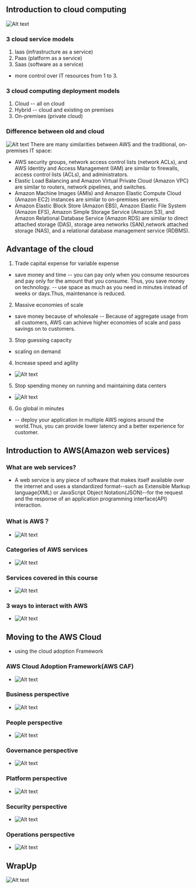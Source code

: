 ## Introduction to cloud computing
![Alt text](image-17.png)
### 3 cloud service models
1. Iaas (infrastructure as a service)
2. Paas (platform as a service)
3. Saas (software as a service)

* more control over IT resources from 1 to 3.

### 3 cloud computing deployment models
1. Cloud -- all on cloud
2. Hybrid -- cloud and existing on premises
3. On-premises (private cloud)

### Difference between old and cloud
![Alt text](image-2.png)
There are many similarities between AWS and the traditional, on-premises IT space:
* AWS security groups, network access control lists (network ACLs), and AWS Identity and Access Management (IAM) are similar to firewalls, access control lists (ACLs), and administrators.
* Elastic Load Balancing and Amazon Virtual Private Cloud (Amazon VPC) are similar to routers, 
network pipelines, and switches.
* Amazon Machine Images (AMIs) and Amazon Elastic Compute Cloud (Amazon EC2) instances are similar to on-premises servers.
* Amazon Elastic Block Store (Amazon EBS), Amazon Elastic File System (Amazon EFS), Amazon Simple Storage Service (Amazon S3), and Amazon Relational Database Service (Amazon RDS) are similar to direct attached storage (DAS), storage area networks (SAN),network attached storage (NAS), and a relational database management service (RDBMS).


## Advantage of the cloud
1. Trade capital expense for variable expense
* save money and time
-- you can pay only when you consume resources and pay only for the amount that you consume. Thus, you save money on technology.
-- use space as much as you need in minutes instead of weeks or days.Thus, maintenance is reduced.

2. Massive economies of scale
* save money because of wholesale
-- Because of aggregate usage from all customers, AWS can achieve higher economies of scale and pass savings on to customers.

3. Stop guessing capacity
* scaling on demand

4. Increase speed and agility
* ![Alt text](image-3.png)
  
5. Stop spending money on running and maintaining data centers
* ![Alt text](image-4.png)

6. Go global in minutes
* -- deploy your application in multiple AWS regions around the world.Thus, you can provide lower latency and a better experience for customer.


## Introduction to AWS(Amazon web services)

### What are web services?
* A web service is any piece of software that makes itself available over the internet and uses a standardized format--such as Extensible Markup language(XML) or JavaScript Object Notation(JSON)--for the request and the response of an application programming interface(API) interaction.

### What is AWS？
* ![Alt text](image-5.png)

### Categories of AWS services
* ![Alt text](image-6.png)
  
###  Services covered in this course
* ![Alt text](image-7.png)

### 3 ways to interact with AWS
* ![Alt text](image-8.png)


## Moving to the AWS Cloud
* using the cloud adoption Framework
### AWS Cloud Adoption Framework(AWS CAF)
* ![Alt text](image-9.png)

### Business perspective
* ![Alt text](image-10.png)
  
### People perspective
*   ![Alt text](image-11.png)

### Governance perspective
* ![Alt text](image-12.png)
  
### Platform perspective
* ![Alt text](image-13.png)

### Security perspective
* ![Alt text](image-14.png)
  
### Operations perspective 
* ![Alt text](image-15.png)

## WrapUp
![Alt text](image-16.png)


